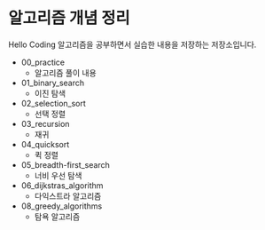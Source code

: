 알고리즘 개념 정리
=========
Hello Coding 알고리즘을 공부하면서 실습한 내용을 저장하는 저장소입니다.

* 00_practice
    * 알고리즘 풀이 내용
* 01_binary_search
    * 이진 탐색
* 02_selection_sort
    * 선택 정렬
* 03_recursion
    * 재귀
* 04_quicksort
    * 퀵 정렬
* 05_breadth-first_search
    * 너비 우선 탐색
* 06_dijkstras_algorithm
    * 다익스트라 알고리즘
* 08_greedy_algorithms
    * 탐욕 알고리즘